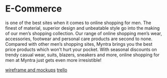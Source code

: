 # E-Commerce
is one of the best sites when it comes to online shopping for men. The finest of material, superior design and unbeatable style go into the making of our men’s shopping collection. Our range of online shopping men’s wear, accessories, footwear and personal care products are second to none. Compared with other men’s shopping sites, Myntra brings you the best price products which won’t hurt your pocket. With seasonal discounts on trendy casual wear, suits, blazers, sneakers and more, online shopping for men at Myntra just gets even more irresistible!

[wireframe and mockups](https://drive.google.com/file/d/14FKIl58XQ54JUBF_SZwcyjS-dOqP5r0V/view)
[trello](https://trello.com/b/VooNZrga/e-commerce)
